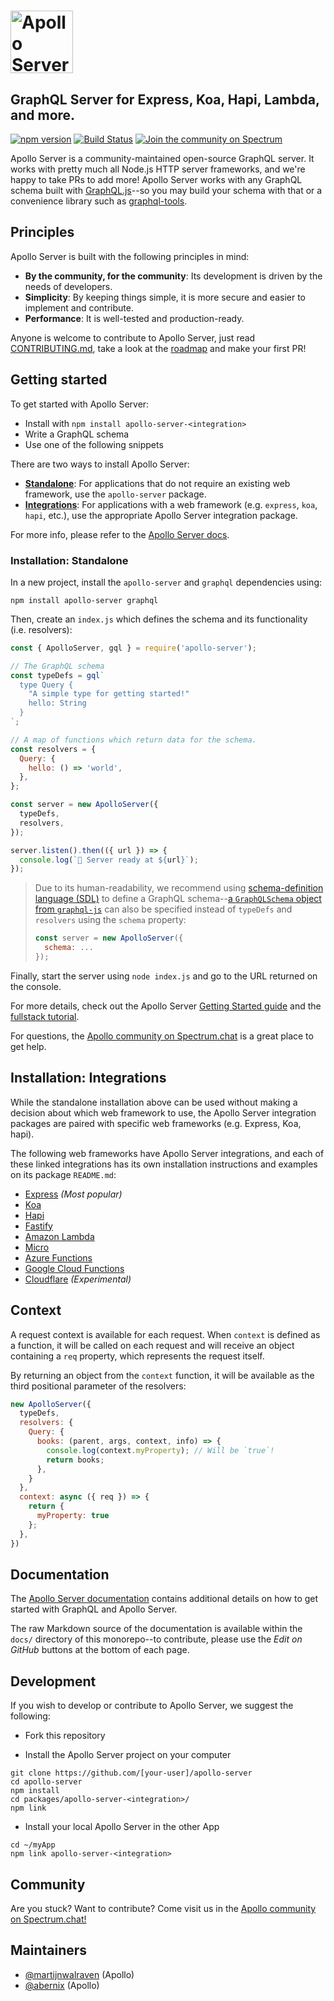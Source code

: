 # <a href='https://www.apollographql.com/'><img src='https://user-images.githubusercontent.com/841294/53402609-b97a2180-39ba-11e9-8100-812bab86357c.png' height='100' alt='Apollo Server'></a>
## GraphQL Server for Express, Koa, Hapi, Lambda, and more.

[![npm version](https://badge.fury.io/js/apollo-server-core.svg)](https://badge.fury.io/js/apollo-server-core)
[![Build Status](https://circleci.com/gh/apollographql/apollo-server/tree/main.svg?style=svg)](https://circleci.com/gh/apollographql/apollo-server/tree/main)
[![Join the community on Spectrum](https://withspectrum.github.io/badge/badge.svg)](https://spectrum.chat/apollo)


Apollo Server is a community-maintained open-source GraphQL server. It works with pretty much all Node.js HTTP server frameworks, and we're happy to take PRs to add more! Apollo Server works with any GraphQL schema built with [GraphQL.js](https://github.com/graphql/graphql-js)--so you may build your schema with that or a convenience library such as [graphql-tools](https://www.apollographql.com/docs/graphql-tools/).

## Principles

Apollo Server is built with the following principles in mind:

- **By the community, for the community**: Its development is driven by the needs of developers.
- **Simplicity**: By keeping things simple, it is more secure and easier to implement and contribute.
- **Performance**: It is well-tested and production-ready.

Anyone is welcome to contribute to Apollo Server, just read [CONTRIBUTING.md](./CONTRIBUTING.md), take a look at the [roadmap](./ROADMAP.md) and make your first PR!

## Getting started

To get started with Apollo Server:

* Install with `npm install apollo-server-<integration>`
* Write a GraphQL schema
* Use one of the following snippets

There are two ways to install Apollo Server:

* **[Standalone](#installation-standalone)**: For applications that do not require an existing web framework, use the `apollo-server` package.
* **[Integrations](#installation-integrations)**: For applications with a web framework (e.g. `express`, `koa`, `hapi`, etc.), use the appropriate Apollo Server integration package.

For more info, please refer to the [Apollo Server docs](https://www.apollographql.com/docs/apollo-server/v2).

### Installation: Standalone

In a new project, install the `apollo-server` and `graphql` dependencies using:

    npm install apollo-server graphql

Then, create an `index.js` which defines the schema and its functionality (i.e. resolvers):

```js
const { ApolloServer, gql } = require('apollo-server');

// The GraphQL schema
const typeDefs = gql`
  type Query {
    "A simple type for getting started!"
    hello: String
  }
`;

// A map of functions which return data for the schema.
const resolvers = {
  Query: {
    hello: () => 'world',
  },
};

const server = new ApolloServer({
  typeDefs,
  resolvers,
});

server.listen().then(({ url }) => {
  console.log(`🚀 Server ready at ${url}`);
});
```

> Due to its human-readability, we recommend using [schema-definition language (SDL)](https://www.apollographql.com/docs/apollo-server/essentials/schema/#schema-definition-language) to define a GraphQL schema--[a `GraphQLSchema` object from `graphql-js`](https://github.com/graphql/graphql-js/#using-graphqljs) can also be specified instead of `typeDefs` and `resolvers` using the `schema` property:
>
> ```js
> const server = new ApolloServer({
>   schema: ...
> });
> ```

Finally, start the server using `node index.js` and go to the URL returned on the console.

For more details, check out the Apollo Server [Getting Started guide](https://www.apollographql.com/docs/apollo-server/getting-started.html) and the [fullstack tutorial](https://www.apollographql.com/docs/tutorial/introduction.html).

For questions, the [Apollo community on Spectrum.chat](https://spectrum.chat) is a great place to get help.

## Installation: Integrations

While the standalone installation above can be used without making a decision about which web framework to use, the Apollo Server integration packages are paired with specific web frameworks (e.g. Express, Koa, hapi).

The following web frameworks have Apollo Server integrations, and each of these linked integrations has its own installation instructions and examples on its package `README.md`:

- [Express](https://github.com/apollographql/apollo-server/tree/main/packages/apollo-server-express) _(Most popular)_
- [Koa](https://github.com/apollographql/apollo-server/tree/main/packages/apollo-server-koa)
- [Hapi](https://github.com/apollographql/apollo-server/tree/main/packages/apollo-server-hapi)
- [Fastify](https://github.com/apollographql/apollo-server/tree/main/packages/apollo-server-fastify)
- [Amazon Lambda](https://github.com/apollographql/apollo-server/tree/main/packages/apollo-server-lambda)
- [Micro](https://github.com/apollographql/apollo-server/tree/main/packages/apollo-server-micro)
- [Azure Functions](https://github.com/apollographql/apollo-server/tree/main/packages/apollo-server-azure-functions)
- [Google Cloud Functions](https://github.com/apollographql/apollo-server/tree/main/packages/apollo-server-cloud-functions)
- [Cloudflare](https://github.com/apollographql/apollo-server/tree/main/packages/apollo-server-cloudflare) _(Experimental)_

## Context

A request context is available for each request.  When `context` is defined as a function, it will be called on each request and will receive an object containing a `req` property, which represents the request itself.

By returning an object from the `context` function, it will be available as the third positional parameter of the resolvers:

```js
new ApolloServer({
  typeDefs,
  resolvers: {
    Query: {
      books: (parent, args, context, info) => {
        console.log(context.myProperty); // Will be `true`!
        return books;
      },
    }
  },
  context: async ({ req }) => {
    return {
      myProperty: true
    };
  },
})
```

## Documentation

The [Apollo Server documentation](https://apollographql.com/docs/apollo-server/) contains additional details on how to get started with GraphQL and Apollo Server.

The raw Markdown source of the documentation is available within the `docs/` directory of this monorepo--to contribute, please use the _Edit on GitHub_ buttons at the bottom of each page.

## Development

If you wish to develop or contribute to Apollo Server, we suggest the following:

- Fork this repository

- Install the Apollo Server project on your computer

```
git clone https://github.com/[your-user]/apollo-server
cd apollo-server
npm install
cd packages/apollo-server-<integration>/
npm link
```

- Install your local Apollo Server in the other App

```
cd ~/myApp
npm link apollo-server-<integration>
```

## Community

Are you stuck? Want to contribute? Come visit us in the [Apollo community on Spectrum.chat!](https://spectrum.chat/apollo)


## Maintainers

- [@martijnwalraven](https://github.com/martijnwalraven) (Apollo)
- [@abernix](https://github.com/abernix) (Apollo)
